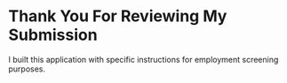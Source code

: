 # Thank You For Reviewing My Submission

I built this application with specific instructions for employment screening purposes.